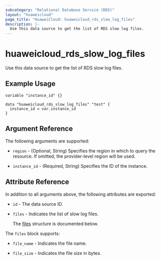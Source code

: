 ```yaml
---
subcategory: "Relational Database Service (RDS)"
layout: "huaweicloud"
page_title: "HuaweiCloud: huaweicloud_rds_slow_log_files"
description: |-
  Use this data source to get the list of RDS slow log files.
---
```


# huaweicloud_rds_slow_log_files

Use this data source to get the list of RDS slow log files.

## Example Usage

```hcl
variable "instance_id" {}

data "huaweicloud_rds_slow_log_files" "test" {
  instance_id = var.instance_id
}
```

## Argument Reference

The following arguments are supported:

* `region` - (Optional, String) Specifies the region in which to query the resource.
  If omitted, the provider-level region will be used.

* `instance_id` - (Required, String) Specifies the ID of the instance.

## Attribute Reference

In addition to all arguments above, the following attributes are exported:

* `id` - The data source ID.

* `files` - Indicates the list of slow log files.

  The [files](#files_struct) structure is documented below.

<a name="files_struct"></a>
The `files` block supports:

* `file_name` - Indicates the file name.

* `file_size` - Indicates the file size in bytes.
